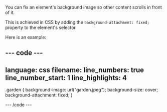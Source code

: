 You can fix an element's background image so other content scrolls in front of it.

This is achieved in CSS by adding the `background-attachment: fixed;` property to the element's selector.

Here is an example:

--- code ---
---
language: css
filename:
line_numbers: true
line_number_start: 1
line_highlights: 4
---

.garden {
  background-image: url("garden.jpeg");
  background-size: cover;
  background-attachment: fixed;
}

--- /code ---

